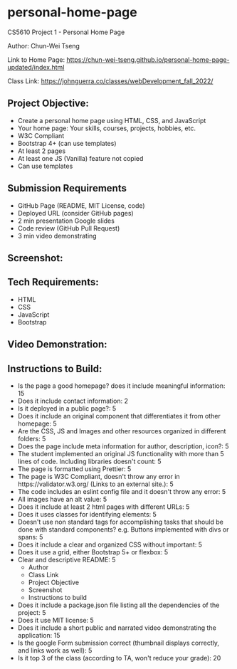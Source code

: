# personal-home-page
CS5610 Project 1 - Personal Home Page

Author: Chun-Wei Tseng

Link to Home Page: https://chun-wei-tseng.github.io/personal-home-page-updated/index.html

Class Link: https://johnguerra.co/classes/webDevelopment_fall_2022/

<h2>Project Objective:</h2>
<ul>
  <li>Create a personal home page using HTML, CSS, and JavaScript</li>
  <li>Your home page: Your skills, courses, projects, hobbies, etc.</li>
  <li>W3C Compliant</li>
  <li>Bootstrap 4+ (can use templates)</li>
  <li>At least 2 pages</li>
  <li>At least one JS (Vanilla) feature not copied</li>
  <li>Can use templates</li>
</ul>

<h2>Submission Requirements</h2>
<ul>
  <li>GitHub Page (README, MIT License, code)</li>
  <li>Deployed URL (consider GitHub pages)</li>
  <li>2 min presentation Google slides</li>
  <li>Code review (GitHub Pull Request)</li>
  <li>3 min video demonstrating</li>
</ul>

<h2>Screenshot:</h2>

<h2>Tech Requirements:</h2>
<ul>
<li>HTML</li>
<li>CSS</li>
<li>JavaScript</li>
<li>Bootstrap</li>
</ul>

<h2>Video Demonstration:</h2>

<h2>Instructions to Build:</h2>
<ul>
<li>Is the page a good homepage? does it include meaningful information:	15</li>
<li>Does it include contact information:	2</li>
<li>Is it deployed in a public page?:	5</li>
<li>Does it include an original component that differentiates it from other homepage:	5</li>
<li>Are the CSS, JS and Images and other resources organized in different folders:	5</li>
<li>Does the page include meta information for author, description, icon?:	5</li>
<li>The student implemented an original JS functionality with more than 5 lines of code. Including libraries doesn't count:	5</li>
<li>The page is formatted using Prettier:	5</li>
<li>The page is W3C Compliant, doesn't throw any error in https://validator.w3.org/ (Links to an external site.):	5</li>
<li>The code includes an eslint config file and it doesn't throw any error:	5</li>
<li>All images have an alt value:	5</li>
<li>Does it include at least 2 html pages with different URLs:	5</li>
<li>Does it uses classes for identifying elements:	5</li>
<li>Doesn't use non standard tags for accomplishing tasks that should be done with standard components? e.g. Buttons implemented with divs or spans:	5</li>
<li>Does it include a clear and organized CSS without important:	5</li>
<li>Does it use a grid, either Bootstrap 5+ or flexbox:	5</li>
<li>Clear and descriptive README: 5<ul><li>Author</li><li>Class Link</li><li>Project Objective</li><li>Screenshot</li><li>Instructions to build</li></ul></li>
<li>Does it include a package.json file listing all the dependencies of the project:	5</li>
<li>Does it use MIT license:	5</li>
<li>Does it include a short public and narrated video demonstrating the application:	15</li>
<li>Is the google Form submission correct (thumbnail displays correctly, and links work as well):	5</li>
<li>Is it top 3 of the class (according to TA, won't reduce your grade):	20</li>
</ul>
